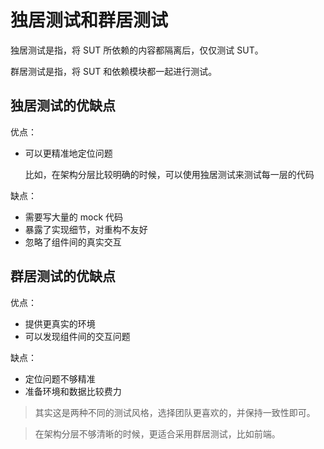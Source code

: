 # 独居测试和群居测试

独居测试是指，将 SUT 所依赖的内容都隔离后，仅仅测试 SUT。

群居测试是指，将 SUT 和依赖模块都一起进行测试。

## 独居测试的优缺点

优点：

- 可以更精准地定位问题

  比如，在架构分层比较明确的时候，可以使用独居测试来测试每一层的代码

缺点：

- 需要写大量的 mock 代码
- 暴露了实现细节，对重构不友好
- 忽略了组件间的真实交互

## 群居测试的优缺点

优点：

- 提供更真实的环境
- 可以发现组件间的交互问题

缺点：

- 定位问题不够精准
- 准备环境和数据比较费力

> 其实这是两种不同的测试风格，选择团队更喜欢的，并保持一致性即可。

> 在架构分层不够清晰的时候，更适合采用群居测试，比如前端。
